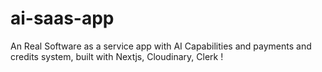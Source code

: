 # ai-saas-app
An Real Software as a service app with AI Capabilities and payments and credits system, built with Nextjs, Cloudinary, Clerk !
